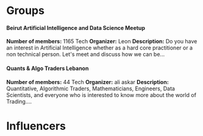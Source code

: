 <!-- TITLE: Communities -->
<!-- SUBTITLE: A quick summary of Communities -->

# Groups
<div class=groups>

#### Beirut Artificial Intelligence and Data Science Meetup
**Number of members:** 1165
Tech
**Organizer:** Leon
**Description:** Do you have an interest in Artificial Intelligence whether as a hard core practitioner or a non technical person. Let's meet and discuss how we can be...

#### Quants & Algo Traders Lebanon
**Number of members:** 44
Tech
**Organizer:** ali askar
**Description:** Quantitative, Algorithmic Traders, Mathematicians, Engineers, Data Scientists, and everyone who is interested to know more about the world of Trading....


</div>

# Influencers
<div class=influencers>


</div>
